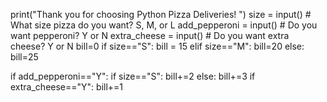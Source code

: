 print("Thank you for choosing Python Pizza Deliveries! ")
size = input() # What size pizza do you want? S, M, or L
add_pepperoni = input() # Do you want pepperoni? Y or N
extra_cheese = input() # Do you want extra cheese? Y or N
bill=0
if size=="S":
    bill = 15
elif size=="M":
    bill=20
else:
    bill=25

if add_pepperoni=="Y":
    if size=="S":
        bill+=2
    else:
        bill+=3
if extra_cheese=="Y":
    bill+=1
